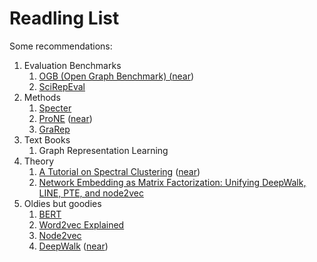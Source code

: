 # Readling List

Some recommendations:

<ol>
<li>Evaluation Benchmarks
    <ol>
    <li><a href="https://arxiv.org/pdf/2103.09430.pdf">OGB (Open Graph Benchmark) (<a href="OGB_Benchmarks.md">near</a>)</a></li>
    <li><a href="https://arxiv.org/abs/2211.13308">SciRepEval</a></li>
    </ol>
</li>
<li>Methods
    <ol>
    <li><a href="https://aclanthology.org/2020.acl-main.207.pdf">Specter</a></li>
    <li><a href="https://www.ijcai.org/proceedings/2019/0594.pdf">ProNE</a> (<a href="ProNE.md">near</a>)</li>
    <li><a href="https://dl.acm.org/doi/10.1145/2806416.2806512">GraRep</a></li>
    </ol>
</li>
<li>Text Books
    <ol>
    <li><ref="https://www.cs.mcgill.ca/~wlh/grl_book/files/GRL_Book.pdf">Graph Representation Learning</a></li>
    </ol>
</li>
<li>Theory
    <ol>
    <li><a href="https://arxiv.org/pdf/0711.0189.pdf">A Tutorial on Spectral Clustering</a> (<a href="Spectral_Graph_Theory.md">near</a>)</li>   
    <li><a href="https://arxiv.org/pdf/1710.02971.pdf">Network Embedding as Matrix Factorization: Unifying
DeepWalk, LINE, PTE, and node2vec</a></li>
    </ol>
</li>
<li>Oldies but goodies
    <ol>
    <li><a href="https://aclanthology.org/N19-1423.pdf">BERT</a></li>
    <li><a href="https://arxiv.org/pdf/1402.3722.pdf">Word2vec Explained</a></li>
    <li><a href="https://cs.stanford.edu/people/jure/pubs/node2vec-kdd16.pdf">Node2vec</a></li>
    <li><a href="https://arxiv.org/pdf/1403.6652.pdf">DeepWalk</a> (<a href="DeepWalk.md">near</a>)</li>
    </ol>
</li>
</ol>

